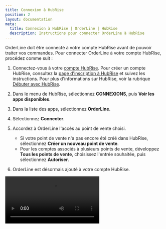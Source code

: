 ```yaml
---
title: Connexion à HubRise
position: 2
layout: documentation
meta:
  title: Connexion à HubRise | OrderLine | HubRise
  description: Instructions pour connecter OrderLine à HubRise
---
```


OrderLine doit être connecté à votre compte HubRise avant de pouvoir traiter vos commandes. Pour connecter OrderLine à votre compte HubRise, procédez comme suit :

1. Connectez-vous à votre [compte HubRise](https://manager.hubrise.com). Pour créer un compte HubRise, consultez la [page d'inscription à HubRise](https://manager.hubrise.com/signup?locale=fr-FR) et suivez les instructions. Pour plus d'informations sur HubRise, voir la rubrique [Débuter avec HubRise](/docs/getting-started).

1. Dans le menu de HubRise, sélectionnez **CONNEXIONS**, puis **Voir les apps disponibles**.

1. Dans la liste des apps, sélectionnez **OrderLine**.

1. Sélectionnez **Connecter**.

1. Accordez à OrderLine l'accès au point de vente choisi.

   - Si votre point de vente n'a pas encore été créé dans HubRise, sélectionnez **Créer un nouveau point de vente**.
   - Pour les comptes associés à plusieurs points de vente, développez **Tous les points de vente**, choisissez l'entrée souhaitée, puis sélectionnez **Autoriser**.

1. OrderLine est désormais ajouté à votre compte HubRise.

<video controls title="OrderLine Connection Example">
  <source src="../images/004-en-connect-orderline.webm" type="video/webm"/>
</video>
